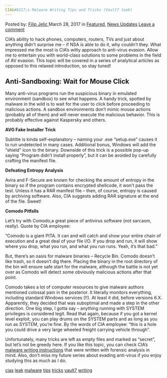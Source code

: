 ```yaml
---
CIA&#8217;s Malware Writing Tips and Tricks (Vault7 leak)
---
```

<article class="post-listing post-18855 post type-post status-publish format-standard has-post-thumbnail hentry 
 tag-cias tag-leak tag-malware tag-tips tag-tricks tag-vault7 tag-writing">
<div class="post-inner">
<span>Posted by: <a href="https://www.deepdotweb.com/author/filipjelic/" title="">Filip Jelic </a></span>
<span>March 28, 2017</span>
<span>in <a href="https://www.deepdotweb.com/category/deepdot-news/" rel="category tag">Featured</a>, <a href="https://www.deepdotweb.com/category/news-updates/" rel="category tag">News Updates</a></span>
<span><a href="https://www.deepdotweb.com/2017/03/28/cias-malware-writing-tips-tricks-vault7-leak/#respond">Leave a comment</a></span>


<p>CIA&#8217;s ability to hack phones, computers, routers, TVs and just about anything didn&#8217;t surprise me &#8211; if NSA is able to do it, why couldn&#8217;t they. What impressed me the most is CIA&#8217;s witty approach to anti-virus evasion. Allow me to entertain you with world-class solutions to some problems in the field of AV evasion. This topic will be covered in a series of analytical articles as opposed to this relaxed introduction, so stay tuned!</p>
<h2><strong>Anti-Sandboxing: Wait for Mouse Click</strong></h2>
<p>Many anti-virus programs run the suspicious binary in emulated environment (sandbox) to see what happens. A handy trick, spotted by malware in the wild is to wait for the user to click before proceeding to malicious actions. A sandbox environments don&#8217;t mimic mouse actions (probably all of them) and will never execute the malicious behavior. This is probably effective against Kaspersky and others.</p>
<p><strong>AVG Fake Installer Trick</strong></p>
<p>Subtitle is kinda self-explanatory – naming your .exe &#8220;setup.exe&#8221; causes it to run undetected in many cases. Additional bonus, Windows will add the &#8220;shield&#8221; icon to the binary. Downside of this trick is a possible pop-up saying &#8220;Program didn&#8217;t install properly&#8221;, but it can be avoided by carefully crafting the manifest file.</p>
<p><strong>Defeating Entropy Analysis</strong></p>
<p>Avira and F-Secure are known for checking the amount of entropy in the binary so if the program contains encrypted shellcode, it won&#8217;t pass the test. Unless it has a RAR manifest file – then, of course, entropy is caused by archiving software. Also, CIA suggests adding RAR signature at the end of the file. Sweet!</p>
<p><strong>Comodo Pitfalls</strong></p>
<p>Let&#8217;s try with Comodo,a great piece of antivirus software (not sarcasm, really). Quote by CIA employee:</p>
<p>&#8220;Comodo is a giant PITA. It can and will catch and show your entire chain of execution and a great deal of your file I/O. If you drop and run, it will show where you drop, what you run, and what you run runs. Yeah, it&#8217;s that bad.&#8221;</p>
<p>But, there&#8217;s an oasis for malware binaries – Recycle Bin. Comodo doesn&#8217;t like trash, so it doesn&#8217;t dig there. Placing the binary in the root directory of the bin will ensure safe start for the malware, although the battle is not yet over as Comodo will detect some obviously malicious actions after that point.</p>
<p>Comodo takes a lot of computer resources to give malware authors mentioned colossal pain in the posterior. It literally monitors everything, including standard Windows services (!!). At least it did, before versions 6.X. Apparently, they decided that was suboptimal and made a step in the other direction. One big step, I gotta say &#8211; anything running with SYSTEM privileges is considered legit. Read that again, because if you got a kernel level exploit, you can play drums on the SYSTEM parts and as long as you run as SYSTEM, you&#8217;re fine. By the words of CIA employee: &#8220;this is a hole you could drive a very large wheeled freight carrying vehicle through&#8221;.</p>
<p>Unfortunately, many tricks are left as empty files and marked as &#8220;secret&#8221;, but let&#8217;s not be greedy here. If you like this topic, you can check CIA&#8217;s <a href="https://wikileaks.org/ciav7p1/cms/page_14587109.html">malware writing instructions</a> that were written with forensic analysis in mind. Also, don&#8217;t miss my future series about evading anti-virus if you enjoy studying this as much as I do.</p>
</div>
<a href="https://www.deepdotweb.com/tag/cias/" rel="tag">cias</a> <a href="https://www.deepdotweb.com/tag/leak/" rel="tag">leak</a> <a href="https://www.deepdotweb.com/tag/malware/" rel="tag">malware</a> <a href="https://www.deepdotweb.com/tag/tips/" rel="tag">tips</a> <a href="https://www.deepdotweb.com/tag/tricks/" rel="tag">tricks</a> <a href="https://www.deepdotweb.com/tag/vault7/" rel="tag">vault7</a> <a href="https://www.deepdotweb.com/tag/writing/" rel="tag">writing</a></span> <span style="display:none" class="updated">2017-03-28<a href="https://www.deepdotweb.com/author/filipjelic/" title="Posts by Filip Jelic" rel="author">Filip Jelic</a></strong></div>
</div>
</article>

